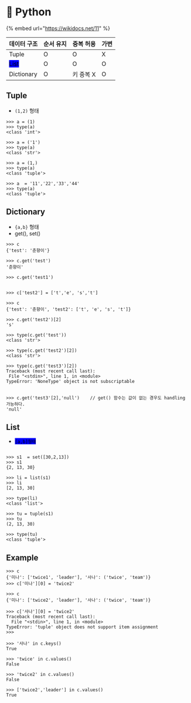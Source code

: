 # 🎁 Python

{% embed url="https://wikidocs.net/11" %}

| 데이터 구조                                           | 순서 유지 | 중복 허용  | 가변 |
| ------------------------------------------------ | ----- | ------ | -- |
| Tuple                                            | O     | O      | X  |
| <mark style="background-color:blue;">List</mark> | O     | O      | O  |
| Dictionary                                       | O     | 키 중복 X | O  |

## Tuple

* `(1,2)` 형태

```
>>> a = (1)
>>> type(a)
<class 'int'>

>>> a = ('1')
>>> type(a)
<class 'str'>

>>> a = (1,)
>>> type(a)
<class 'tuple'>

>>> a  = '11','22','33','44'
>>> type(a)
<class 'tuple'>
```

## Dictionary

* `{a,b}` 형태
* get(), set()

```
>>> c
{'test': '춘향이'}

>>> c.get('test')
'춘향이'

>>> c.get('test1')


>>> c['test2'] = ['t','e', 's','t']

>>> c
{'test': '춘향이', 'test2': ['t', 'e', 's', 't']}

>>> c.get('test2')[2]
's'

>>> type(c.get('test'))
<class 'str'>

>>> type(c.get('test2')[2])
<class 'str'>

>>> type(c.get('test3')[2])
Traceback (most recent call last):
 File "<stdin>", line 1, in <module>
TypeError: 'NoneType' object is not subscriptable


>>> c.get('test3'[2],'null')    // get() 함수는 값이 없는 경우도 handling 가능하다.
'null'
```

## List

* <mark style="background-color:blue;">`[a,b]형태`</mark>

```

>>> s1  = set([30,2,13])
>>> s1
{2, 13, 30}

>>> li = list(s1)
>>> li
[2, 13, 30]

>>> type(li)
<class 'list'>

>>> tu = tuple(s1)
>>> tu
(2, 13, 30)

>>> type(tu)
<class 'tuple'>
```

## Example

```
>>> c
{'미나': ['twice1', 'leader'], '사나': ('twice', 'team')}
>>> c['미나'][0] = 'twice2'

>>> c
{'미나': ['twice2', 'leader'], '사나': ('twice', 'team')}

>>> c['사나'][0] = 'twice2'
Traceback (most recent call last):
  File "<stdin>", line 1, in <module>
TypeError: 'tuple' object does not support item assignment
>>>

>>> '사나' in c.keys()
True

>>> 'twice' in c.values()
False

>>> 'twice2' in c.values()
False

>>> ['twice2','leader'] in c.values()
True
```
